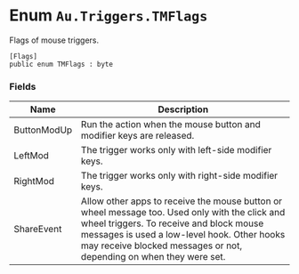 # Enum `Au.Triggers.TMFlags`

Flags of mouse triggers.

```
[Flags]
public enum TMFlags : byte
```

### Fields

| Name | Description |
| --- | --- |
| ButtonModUp | Run the action when the mouse button and modifier keys are released. |
| LeftMod | The trigger works only with left-side modifier keys. |
| RightMod | The trigger works only with right-side modifier keys. |
| ShareEvent | Allow other apps to receive the mouse button or wheel message too. Used only with the click and wheel triggers. To receive and block mouse messages is used a low-level hook. Other hooks may receive blocked messages or not, depending on when they were set. |